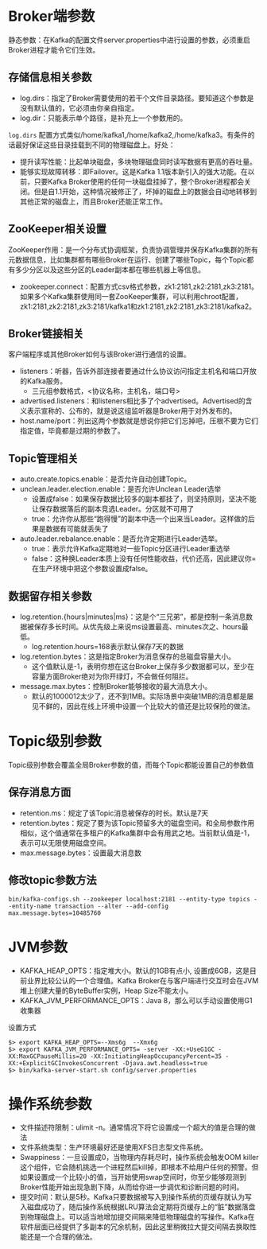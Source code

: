 # Broker端参数

静态参数：在Kafka的配置文件server.properties中进行设置的参数，必须重启Broker进程才能令它们生效。

## 存储信息相关参数
* log.dirs：指定了Broker需要使用的若干个文件目录路径。要知道这个参数是没有默认值的，它必须由你亲自指定。
* log.dir：只能表示单个路径，是补充上一个参数用的。

`log.dirs` 配置方式类似/home/kafka1,/home/kafka2,/home/kafka3。有条件的话最好保证这些目录挂载到不同的物理磁盘上。好处：
* 提升读写性能：比起单块磁盘，多块物理磁盘同时读写数据有更高的吞吐量。
* 能够实现故障转移：即Failover。这是Kafka 1.1版本新引入的强大功能。在以前，只要Kafka Broker使用的任何一块磁盘挂掉了，整个Broker进程都会关闭。但是自1.1开始，这种情况被修正了，坏掉的磁盘上的数据会自动地转移到其他正常的磁盘上，而且Broker还能正常工作。

## ZooKeeper相关设置

ZooKeeper作用：是一个分布式协调框架，负责协调管理并保存Kafka集群的所有元数据信息，比如集群都有哪些Broker在运行、创建了哪些Topic，每个Topic都有多少分区以及这些分区的Leader副本都在哪些机器上等信息。
* zookeeper.connect：配置方式csv格式参数，zk1:2181,zk2:2181,zk3:2181。如果多个Kafka集群使用同一套ZooKeeper集群，可以利用chroot配置，zk1:2181,zk2:2181,zk3:2181/kafka1和zk1:2181,zk2:2181,zk3:2181/kafka2。

## Broker链接相关
客户端程序或其他Broker如何与该Broker进行通信的设置。
* listeners：听器，告诉外部连接者要通过什么协议访问指定主机名和端口开放的Kafka服务。 
  * 三元组参数格式，<协议名称，主机名，端口号>
* advertised.listeners：和listeners相比多了个advertised。Advertised的含义表示宣称的、公布的，就是说这组监听器是Broker用于对外发布的。
* host.name/port：列出这两个参数就是想说你把它们忘掉吧，压根不要为它们指定值，毕竟都是过期的参数了。

## Topic管理相关
* auto.create.topics.enable：是否允许自动创建Topic。
* unclean.leader.election.enable：是否允许Unclean Leader选举
  * 设置成false：如果保存数据比较多的副本都挂了，则坚持原则，坚决不能让保存数据落后的副本竞选Leader。分区就不可用了
  * true：允许你从那些“跑得慢”的副本中选一个出来当Leader。这样做的后果是数据有可能就丢失了
* auto.leader.rebalance.enable：是否允许定期进行Leader选举。
  * true：表示允许Kafka定期地对一些Topic分区进行Leader重选举
  * false：这种换Leader本质上没有任何性能收益，代价还高，因此建议你=在生产环境中把这个参数设置成false。


## 数据留存相关参数

* log.retention.{hours|minutes|ms}：这是个“三兄弟”，都是控制一条消息数据被保存多长时间。从优先级上来说ms设置最高、minutes次之、hours最低。
  * log.retention.hours=168表示默认保存7天的数据
* log.retention.bytes：这是指定Broker为消息保存的总磁盘容量大小。
  * 这个值默认是-1，表明你想在这台Broker上保存多少数据都可以，至少在容量方面Broker绝对为你开绿灯，不会做任何阻拦。
* message.max.bytes：控制Broker能够接收的最大消息大小。
  * 默认的1000012太少了，还不到1MB。实际场景中突破1MB的消息都是屡见不鲜的，因此在线上环境中设置一个比较大的值还是比较保险的做法。

# Topic级别参数
Topic级别参数会覆盖全局Broker参数的值，而每个Topic都能设置自己的参数值

## 保存消息方面
* retention.ms：规定了该Topic消息被保存的时长。默认是7天
* retention.bytes：规定了要为该Topic预留多大的磁盘空间。和全局参数作用相似，这个值通常在多租户的Kafka集群中会有用武之地。当前默认值是-1，表示可以无限使用磁盘空间。
* max.message.bytes：设置最大消息数

## 修改topic参数方法

```shell
bin/kafka-configs.sh --zookeeper localhost:2181 --entity-type topics --entity-name transaction --alter --add-config max.message.bytes=10485760
```

# JVM参数
* KAFKA_HEAP_OPTS：指定堆大小。默认的1GB有点小, 设置成6GB，这是目前业界比较公认的一个合理值。Kafka Broker在与客户端进行交互时会在JVM堆上创建大量的ByteBuffer实例，Heap Size不能太小。
* KAFKA_JVM_PERFORMANCE_OPTS：Java 8，那么可以手动设置使用G1收集器
  
设置方式
```shell
$> export KAFKA_HEAP_OPTS=--Xms6g  --Xmx6g
$> export KAFKA_JVM_PERFORMANCE_OPTS= -server -XX:+UseG1GC -XX:MaxGCPauseMillis=20 -XX:InitiatingHeapOccupancyPercent=35 -XX:+ExplicitGCInvokesConcurrent -Djava.awt.headless=true
$> bin/kafka-server-start.sh config/server.properties
```

# 操作系统参数
* 文件描述符限制：ulimit -n。通常情况下将它设置成一个超大的值是合理的做法
* 文件系统类型：生产环境最好还是使用XFS日志型文件系统。
* Swappiness：一旦设置成0，当物理内存耗尽时，操作系统会触发OOM killer这个组件，它会随机挑选一个进程然后kill掉，即根本不给用户任何的预警。但如果设置成一个比较小的值，当开始使用swap空间时，你至少能够观测到Broker性能开始出现急剧下降，从而给你进一步调优和诊断问题的时间。
* 提交时间：默认是5秒。Kafka只要数据被写入到操作系统的页缓存就认为写入磁盘成功了，随后操作系统根据LRU算法会定期将页缓存上的“脏”数据落盘到物理磁盘上。可以适当地增加提交间隔来降低物理磁盘的写操作。Kafka在软件层面已经提供了多副本的冗余机制，因此这里稍微拉大提交间隔去换取性能还是一个合理的做法。